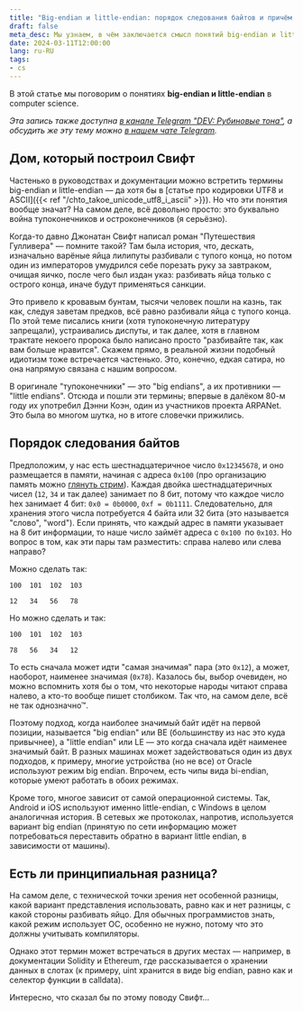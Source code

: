 ```yaml
---
title: "Big-endian и little-endian: порядок следования байтов и причём тут Гулливер"
draft: false
meta_desc: Мы узнаем, в чём заключается смысл понятий big-endian и little-endian, как это связано с порядком следования байтов и причём тут Гулливер.
date: 2024-03-11T12:00:00
lang: ru-RU
tags:
- cs
---
```


В этой статье мы поговорим о понятиях **big-endian и little-endian** в computer science.

*Эта запись также доступна [в канале Telegram "DEV: Рубиновые тона"](https://t.me/dev_in_ruby_colors/963), а обсудить же эту тему можно [в нашем чате Telegram](https://t.me/+MxYT6-01eeA1NTYy).*

## Дом, который построил Свифт

Частенько в руководствах и документации можно встретить термины big-endian и little-endian &mdash; да хотя бы в [статье про кодировки UTF8 и ASCII]({{< ref "/chto_takoe_unicode_utf8_i_ascii" >}}). Но что эти понятия вообще значат? На самом деле, всё довольно просто: это буквально война тупоконечников и остроконечников (я серьёзно).

Когда-то давно Джонатан Свифт написал роман "Путешествия Гулливера" &mdash; помните такой? Там была история, что, дескать, изначально варёные яйца лилипуты разбивали с тупого конца, но потом один из императоров умудрился себе порезать руку за завтраком, очищая яичко, после чего был издан указ: разбивать яйца только с острого конца, иначе будут применяться санкции.

Это привело к кровавым бунтам, тысячи человек пошли на казнь, так как, следуя заветам предков, всё равно разбивали яйца с тупого конца. По этой теме писались книги (хотя тупоконечную литературу запрещали), устраивались диспуты, и так далее, хотя в главном трактате некоего пророка было написано просто "разбивайте так, как вам больше нравится". Скажем прямо, в реальной жизни подобный идиотизм тоже встречается частенько. Это, конечно, едкая сатира, но она напрямую связана с нашим вопросом.

В оригинале "тупоконечники" &mdash; это "big endians", а их противники &mdash; "little endians". Отсюда и пошли эти термины; впервые в далёком 80-м году их употребил Дэнни Коэн, один из участников проекта ARPANet. Это была во многом шутка, но в итоге словечки прижились.

## Порядок следования байтов

Предположим, у нас есть шестнадцатеричное число `0x12345678`, и оно размещается в памяти, начиная с адреса `0x100` (про организацию память можно [глянуть стрим](https://youtube.com/live/1B6lBJUQ5q8?feature=share)). Каждая двойка шестнадцатеричных чисел (`12`, `34` и так далее) занимает по 8 бит, потому что каждое число hex занимает 4 бит: `0x0 = 0b0000`, `0xf = 0b1111`. Следовательно, для хранения этого числа потребуется 4 байта или 32 бита (это называется "слово", "word"). Если принять, что каждый адрес в памяти указывает на 8 бит информации, то наше число займёт адреса с `0x100 `по `0x103`. Но вопрос в том, как эти пары там разместить: справа налево или слева направо?

Можно сделать так:

```text
100  101  102  103

12   34   56   78
```

Но можно сделать и так:

```text
100  101  102  103

78   56   34   12
```

То есть сначала может идти "самая значимая" пара (это `0x12`), а может, наоборот, наименее значимая (`0x78`). Казалось бы, выбор очевиден, но можно вспомнить хотя бы о том, что некоторые народы читают справа налево, а кто-то вообще пишет столбиком. Так что, на самом деле, всё не так однозначно™.

Поэтому подход, когда наиболее значимый байт идёт на первой позиции, называется "big endian" или BE (большинству из нас это куда привычнее), а "little endian" или LE &mdash; это когда сначала идёт наименее значимый байт. В разных машинах может задействоваться один из двух подходов, к примеру, многие устройства (но не все) от Oracle используют режим big endian. Впрочем, есть чипы вида bi-endian, которые умеют работать в обоих режимах.

Кроме того, многое зависит от самой операционной системы. Так, Android и iOS используют именно little-endian, с Windows в целом аналогичная история. В сетевых же протоколах, напротив, используется вариант big endian (принятую по сети информацию может потребоваться переставить обратно в вариант little endian, в зависимости от машины).

## Есть ли принципиальная разница?

На самом деле, с технической точки зрения нет особенной разницы, какой вариант представления использовать, равно как и нет разницы, с какой стороны разбивать яйцо. Для обычных программистов знать, какой режим использует ОС, особенно не нужно, потому что это должны учитывать компиляторы.

Однако этот термин может встречаться в других местах &mdash; например, в документации Solidity и Ethereum, где рассказывается о хранении данных в слотах (к примеру, uint хранится в виде big endian, равно как и селектор функции в calldata).

Интересно, что сказал бы по этому поводу Свифт...